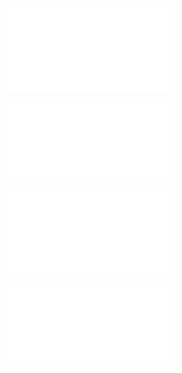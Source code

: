 ![@](steps/prompt.c80096c6.md)

![@](steps/tests.947d835e.md)

![@](steps/errors.8e84b9a4.md)

![@](steps/follow-up.5ca856aa.md)